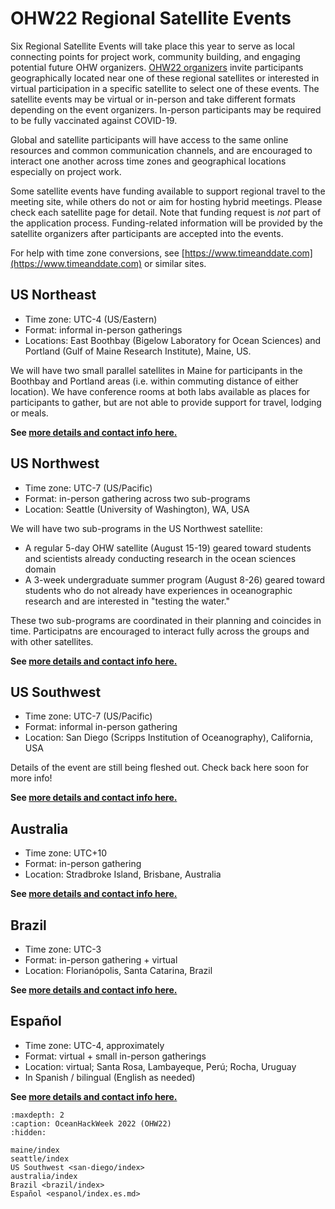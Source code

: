 # OHW22 Regional Satellite Events

Six Regional Satellite Events will take place this year to serve as local connecting points for project work, community building, and engaging potential future OHW organizers. [OHW22 organizers](organizers) invite participants geographically located near one of these regional satellites or interested in virtual participation in a specific satellite to select one of these events. The satellite events may be virtual or in-person and take different formats depending on the event organizers. In-person participants may be required to be fully vaccinated against COVID-19.

Global and satellite participants will have access to the same online resources and common communication channels, and are encouraged to interact one another across time zones and geographical locations especially on project work.

Some satellite events have funding available to support regional travel to the meeting site, while others do not or aim for hosting hybrid meetings. Please check each satellite page for detail. Note that funding request is _not_ part of the application process. Funding-related information will be provided by the satellite organizers after participants are accepted into the events.


For help with time zone conversions, see [https://www.timeanddate.com](https://www.timeanddate.com) or similar sites.

## US Northeast

- Time zone: UTC-4 (US/Eastern)
- Format: informal in-person gatherings
- Locations: East Boothbay (Bigelow Laboratory for Ocean Sciences) and Portland (Gulf of Maine Research Institute), Maine, US.

We will have two small parallel satellites in Maine for participants in the Boothbay and Portland areas (i.e. within commuting distance of either location). We have conference rooms at both labs available as places for participants to gather, but are not able to provide support for travel, lodging or meals. 

**See [more details and contact info here.](./maine/index)**


## US Northwest

- Time zone: UTC-7 (US/Pacific)
- Format: in-person gathering across two sub-programs
- Location: Seattle (University of Washington), WA, USA

We will have two sub-programs in the US Northwest satellite:
- A regular 5-day OHW satellite (August 15-19) geared toward students and scientists already conducting research in the ocean sciences domain
- A 3-week undergraduate summer program (August 8-26) geared toward students who do not already have experiences in oceanographic research and are interested in "testing the water."

These two sub-programs are coordinated in their planning and coincides in time. Participatns are encouraged to interact fully across the groups and with other satellites.

**See [more details and contact info here.](./seattle/index)**


## US Southwest

- Time zone: UTC-7 (US/Pacific)
- Format: informal in-person gathering
- Location: San Diego (Scripps Institution of Oceanography), California, USA

Details of the event are still being fleshed out. Check back here soon for more info!

**See [more details and contact info here.](./san-diego/index)**


## Australia

- Time zone: UTC+10
- Format: in-person gathering
- Location: Stradbroke Island, Brisbane, Australia

**See [more details and contact info here.](./australia/index)**


## Brazil

- Time zone: UTC-3
- Format: in-person gathering + virtual
- Location: Florianópolis, Santa Catarina, Brazil

**See [more details and contact info here.](./brazil/index)**


## Español

- Time zone: UTC-4, approximately 
- Format: virtual + small in-person gatherings
- Location: virtual; Santa Rosa, Lambayeque, Perú; Rocha, Uruguay
- In Spanish / bilingual (English as needed)

**See [more details and contact info here.](./espanol/index.es)**


```{toctree}
:maxdepth: 2
:caption: OceanHackWeek 2022 (OHW22)
:hidden:

maine/index
seattle/index
US Southwest <san-diego/index>
australia/index
Brazil <brazil/index>
Español <espanol/index.es.md>
```

